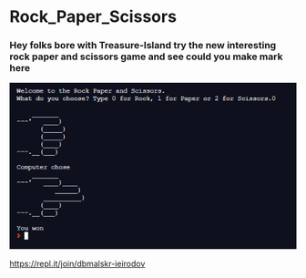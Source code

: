 # Rock_Paper_Scissors

### Hey folks bore with Treasure-Island try the new interesting rock paper and scissors game and see could you make mark here

![](Images/rock-paper-scissors-output.PNG)

https://repl.it/join/dbmalskr-ieirodov


